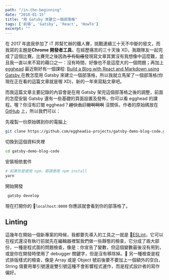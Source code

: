 ```yaml
---
path: "/in-the-beginning"
date: "2018-01-15"
title: "用 Gatsby 來建立一個部落格"
tags: ['前端', 'Gatsby', 'React', 'HowTo']
excerpt: ""
---
```


在 2017 年底我參加了 iT 邦幫忙辦的鐵人賽，挑戰連續三十天不中斷的發文，而我寫的主題是**Chrome 開發者工具**，在經歷痛苦的三十天後 XD，我跟隊友一起完成了這個比賽。比賽完之後因為~~手有點癢~~發現寫文章其實沒有我想像中這麼難，並且我一直以來不寫的藉口之一：沒有時間，好像也不是這麼大的一個問題；再加上 [egghead](http://egghead.io/) 最近剛好有一個課程: [Build a Blog with React and Markdown using Gatsby
](https://egghead.io/courses/build-a-blog-with-react-and-markdown-using-gatsby)在教怎麼用 Gatsby 來建立一個部落格，所以我就立馬架了一個部落格(你現在正在看的這篇文章就是喔 XD)，新的一年來寫點文章吧。

而我這篇文章主要記錄的內容會是在用 Gatsby 架完這個部落格之後的調整，前面的怎麼安裝 Gatsby 還有一些基礎的頁面設置及發佈，你可以看 egghead 的課程。喔？你沒有訂閱 egghead？~~趕快去訂閱啊啊啊~~ 沒關係，作者的原始碼放在 [GitHub](https://github.com/eggheadio-projects/gatsby-demo-blog-code) 上，所以我們可以：

先複製一份原始碼到你的電腦上

```sh
git clone https://github.com/eggheadio-projects/gatsby-demo-blog-code.git
```

切換到這個資料夾裡

```sh
cd gatsby-demo-blog-code
```

安裝相依套件

```sh
# 如果你是使用 npm，那請使用 npm install
yarn
```

開始開發

```sh
 gatsby develop
```

現在打開你的 `localhost:8000` 你應該就會看到你的部落格了。

## Linting

這幾年在開始一個新專案的時候，我都要先導入的工具之一就是 [ESLint](https://eslint.org/)，它可以在程式還沒有執行前就先在編輯器裡幫我們做一些靜態的檢查，它分成了兩大部份，一種是程式面的問題檢查，像是：你宣告了變數，但這個變數最後沒有用到，或是你在開發時使用了 debugger 關鍵字，但是沒有移除掉。 另一種檢查是程式排版樣式的檢查，像是 Array 或是 Object 號前後要不要加上一個額外的空白，String 值要用單引號還是雙引號這種不會影響程式運作，而是程式設計者的寫作偏好。
